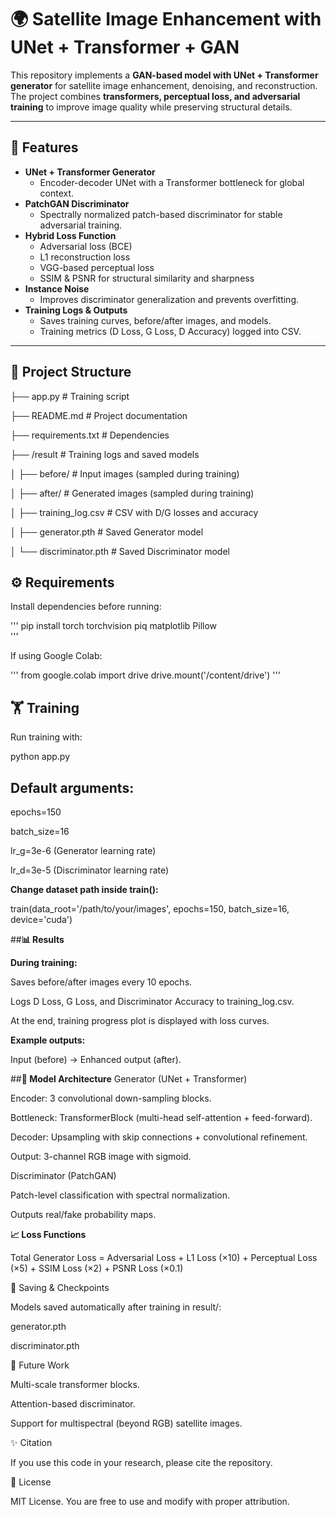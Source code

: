 # 🌍 Satellite Image Enhancement with UNet + Transformer + GAN

This repository implements a **GAN-based model with UNet + Transformer generator** for satellite image enhancement, denoising, and reconstruction.  
The project combines **transformers, perceptual loss, and adversarial training** to improve image quality while preserving structural details.

---

## 🚀 Features
- **UNet + Transformer Generator**  
  - Encoder-decoder UNet with a Transformer bottleneck for global context.
- **PatchGAN Discriminator**  
  - Spectrally normalized patch-based discriminator for stable adversarial training.
- **Hybrid Loss Function**  
  - Adversarial loss (BCE)  
  - L1 reconstruction loss  
  - VGG-based perceptual loss  
  - SSIM & PSNR for structural similarity and sharpness  
- **Instance Noise**  
  - Improves discriminator generalization and prevents overfitting.
- **Training Logs & Outputs**  
  - Saves training curves, before/after images, and models.  
  - Training metrics (D Loss, G Loss, D Accuracy) logged into CSV.

---

## 📂 Project Structure
├── app.py # Training script

├── README.md # Project documentation

├── requirements.txt # Dependencies

├── /result # Training logs and saved models

│ ├── before/ # Input images (sampled during training)

│ ├── after/ # Generated images (sampled during training)

│ ├── training_log.csv # CSV with D/G losses and accuracy

│ ├── generator.pth # Saved Generator model

│ └── discriminator.pth # Saved Discriminator model




## ⚙️ Requirements
Install dependencies before running:

'''
pip install torch torchvision piq matplotlib Pillow   
'''


If using Google Colab:

'''
from google.colab import drive
drive.mount('/content/drive') 
'''



## **🏋️ Training**

Run training with:

python app.py

## **Default arguments:**

epochs=150

batch_size=16

lr_g=3e-6 (Generator learning rate)

lr_d=3e-5 (Discriminator learning rate)

**Change dataset path inside train():**

train(data_root='/path/to/your/images', epochs=150, batch_size=16, device='cuda')

##**📊 Results**

**During training:**

Saves before/after images every 10 epochs.

Logs D Loss, G Loss, and Discriminator Accuracy to training_log.csv.

At the end, training progress plot is displayed with loss curves.

**Example outputs:**

Input (before) → Enhanced output (after).

##**🧠 Model Architecture**
Generator (UNet + Transformer)

Encoder: 3 convolutional down-sampling blocks.

Bottleneck: TransformerBlock (multi-head self-attention + feed-forward).

Decoder: Upsampling with skip connections + convolutional refinement.

Output: 3-channel RGB image with sigmoid.

Discriminator (PatchGAN)

Patch-level classification with spectral normalization.

Outputs real/fake probability maps.

**📈 Loss Functions**

Total Generator Loss =
Adversarial Loss + L1 Loss (×10) + Perceptual Loss (×5) + SSIM Loss (×2) + PSNR Loss (×0.1)

💾 Saving & Checkpoints

Models saved automatically after training in result/:

generator.pth

discriminator.pth

📌 Future Work

Multi-scale transformer blocks.

Attention-based discriminator.

Support for multispectral (beyond RGB) satellite images.

✨ Citation

If you use this code in your research, please cite the repository.

📜 License

MIT License. You are free to use and modify with proper attribution.

